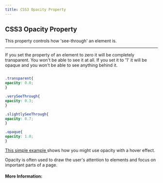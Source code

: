 ```yaml
---
title: CSS3 Opacity Property
---
```

## CSS3 Opacity Property



This property controls how 'see-through' an element is.

___
If you set the property of an element to zero it will be completely transparent.  You won't be able to see it at all.  If you set it to '1'  it will be opaque and you won't be able to see anything behind it. 

```css

.transparent{
opacity: 0.0;
}

.verySeeThrough{
opacity: 0.3;
}

.slightlySeeThrough{
opacity: 0.7;
}

.opaque{
opacity: 1.0;
}

```

[This simple example ](https://codepen.io/Tlandis/pen/xXMRGM)shows how you might use opacity with a hover effect.

Opacity is often used to draw the user's attention to elements and  focus on important parts of a page. 

#### More Information:
<!-- Please add any articles you think might be helpful to read before writing the article -->


